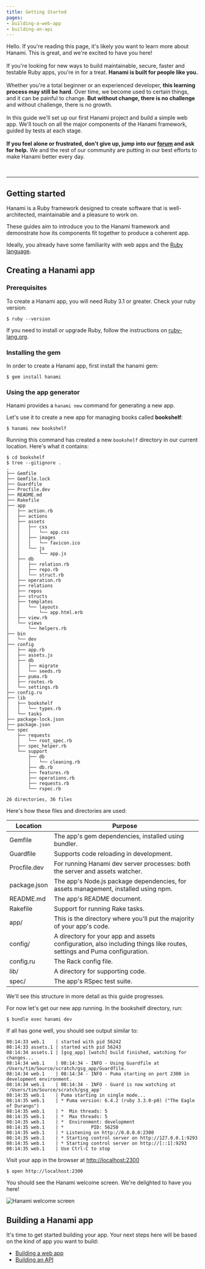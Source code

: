 ```yaml
---
title: Getting Started
pages:
- building-a-web-app
- building-an-api
---
```


<p id="getting-started-lead" class="lead">
  Hello. If you're reading this page, it's likely you want to learn more about Hanami. This is great, and we're excited to have you here!
  <br><br>
  If you're looking for new ways to build maintainable, secure, faster and testable Ruby apps, you're in for a treat. <strong>Hanami is built for people like you.</strong>
  <br><br>
  Whether you're a total beginner or an experienced developer, <strong>this learning process may still be hard</strong>. Over time, we become used to certain things, and it can be painful to change. <strong>But without change, there is no challenge</strong> and without challenge, there is no growth.
  <br><br>
  In this guide we'll set up our first Hanami project and build a simple web app. We'll touch on all the major components of the Hanami framework, guided by tests at each stage.
  <br><br>
  <strong>If you feel alone or frustrated, don't give up, jump into our <a href="https://discourse.hanamirb.org">forum</a> and ask for help.</strong> We and the rest of our community are putting in our best efforts to make Hanami better every day.
</p>

<br>
<hr>

## Getting started

Hanami is a Ruby framework designed to create software that is well-architected, maintainable and a pleasure to work on.

These guides aim to introduce you to the Hanami framework and demonstrate how its components fit together to produce a coherent app.

Ideally, you already have some familiarity with web apps and the [Ruby language](https://www.ruby-lang.org/en/).


## Creating a Hanami app

### Prerequisites

To create a Hanami app, you will need Ruby 3.1 or greater. Check your ruby version:

```shell
$ ruby --version
```

If you need to install or upgrade Ruby, follow the instructions on [ruby-lang.org](https://www.ruby-lang.org/en/documentation/installation/).

### Installing the gem

In order to create a Hanami app, first install the hanami gem:

```shell
$ gem install hanami
```

### Using the app generator

Hanami provides a `hanami new` command for generating a new app.

Let's use it to create a new app for managing books called **bookshelf**:

```shell
$ hanami new bookshelf
```

Running this command has created a new `bookshelf` directory in our current location. Here's what it contains:

```shell
$ cd bookshelf
$ tree --gitignore .
.
├── Gemfile
├── Gemfile.lock
├── Guardfile
├── Procfile.dev
├── README.md
├── Rakefile
├── app
│   ├── action.rb
│   ├── actions
│   ├── assets
│   │   ├── css
│   │   │   └── app.css
│   │   ├── images
│   │   │   └── favicon.ico
│   │   └── js
│   │       └── app.js
│   ├── db
│   │   ├── relation.rb
│   │   ├── repo.rb
│   │   └── struct.rb
│   ├── operation.rb
│   ├── relations
│   ├── repos
│   ├── structs
│   ├── templates
│   │   └── layouts
│   │       └── app.html.erb
│   ├── view.rb
│   └── views
│       └── helpers.rb
├── bin
│   └── dev
├── config
│   ├── app.rb
│   ├── assets.js
│   ├── db
│   │   ├── migrate
│   │   └── seeds.rb
│   ├── puma.rb
│   ├── routes.rb
│   └── settings.rb
├── config.ru
├── lib
│   ├── bookshelf
│   │   └── types.rb
│   └── tasks
├── package-lock.json
├── package.json
└── spec
    ├── requests
    │   └── root_spec.rb
    ├── spec_helper.rb
    └── support
        ├── db
        │   └── cleaning.rb
        ├── db.rb
        ├── features.rb
        ├── operations.rb
        ├── requests.rb
        └── rspec.rb

26 directories, 36 files
```

Here's how these files and directories are used:

| Location               | Purpose                                      |
|---------------------------------|--------------------------------------------|
| Gemfile | The app's gem dependencies, installed using bundler.                   |
| Guardfile | Supports code reloading in development. |
| Procfile.dev | For running Hanami dev server processes: both the server and assets watcher. |
| package.json | The app's Node.js package dependencies, for assets management, installed using npm. |
| README.md | The app's README document. |
| Rakefile | Support for running Rake tasks. |
| app/ | This is the directory where you'll put the majority of your app's code. |
| config/ | A directory for your app and assets configuration, also including things like routes, settings and Puma configuration. |
| config.ru | The Rack config file. |
| lib/ | A directory for supporting code. |
| spec/ | The app's RSpec test suite. |

We'll see this structure in more detail as this guide progresses.

For now let's get our new app running. In the bookshelf directory, run:

```shell
$ bundle exec hanami dev
```

If all has gone well, you should see output similar to:

```shell
08:14:33 web.1    | started with pid 56242
08:14:33 assets.1 | started with pid 56243
08:14:34 assets.1 | [gsg_app] [watch] build finished, watching for changes...
08:14:34 web.1    | 08:14:34 - INFO - Using Guardfile at /Users/tim/Source/scratch/gsg_app/Guardfile.
08:14:34 web.1    | 08:14:34 - INFO - Puma starting on port 2300 in development environment.
08:14:34 web.1    | 08:14:34 - INFO - Guard is now watching at '/Users/tim/Source/scratch/gsg_app'
08:14:35 web.1    | Puma starting in single mode...
08:14:35 web.1    | * Puma version: 6.4.2 (ruby 3.3.0-p0) ("The Eagle of Durango")
08:14:35 web.1    | *  Min threads: 5
08:14:35 web.1    | *  Max threads: 5
08:14:35 web.1    | *  Environment: development
08:14:35 web.1    | *          PID: 56250
08:14:35 web.1    | * Listening on http://0.0.0.0:2300
08:14:35 web.1    | * Starting control server on http://127.0.0.1:9293
08:14:35 web.1    | * Starting control server on http://[::1]:9293
08:14:35 web.1    | Use Ctrl-C to stop
```

Visit your app in the browser at [http://localhost:2300](http://localhost:2300)

```shell
$ open http://localhost:2300
```

You should see the Hanami welcome screen. We're delighted to have you here!

<!-- TODO: update this screenshot for 2.2 -->
<p><img src="//file/hanami-welcome.png" alt="Hanami welcome screen" class="img-responsive"></p>

## Building a Hanami app

It's time to get started building your app. Your next steps here will be based on the kind of app you want to build:

- [Building a web app](//page/building-a-web-app)
- [Building an API](//page/building-an-api)
